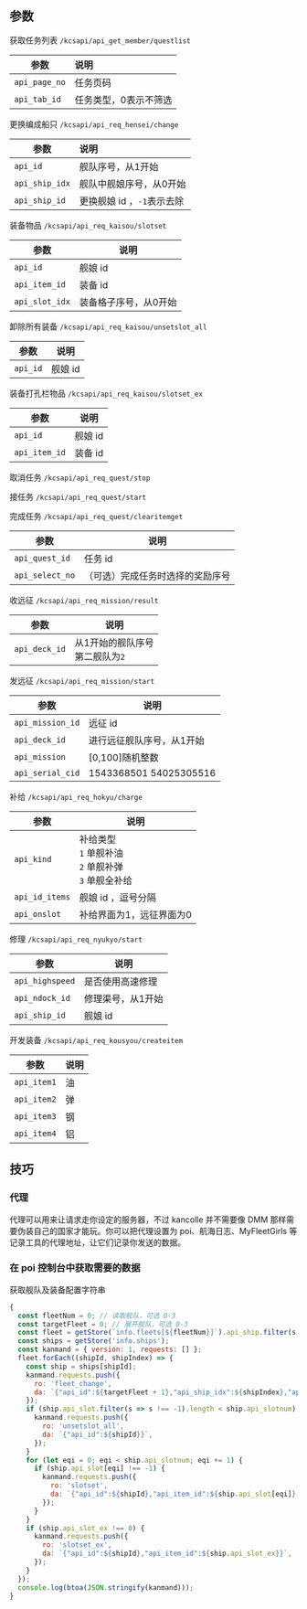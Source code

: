 ## 参数

获取任务列表 `/kcsapi/api_get_member/questlist`

| 参数          | 说明                  |
| ------------- | :-------------------- |
| `api_page_no` | 任务页码              |
| `api_tab_id`  | 任务类型，0表示不筛选 |

更换编成船只 `/kcsapi/api_req_hensei/change`

| 参数           | 说明                       |
| -------------- | :------------------------- |
| `api_id`       | 舰队序号，从1开始          |
| `api_ship_idx` | 舰队中舰娘序号，从0开始    |
| `api_ship_id`  | 更换舰娘 id ，`-1`表示去除 |

装备物品 `/kcsapi/api_req_kaisou/slotset`

| 参数           | 说明                  |
| -------------- | --------------------- |
| `api_id`       | 舰娘 id               |
| `api_item_id`  | 装备 id               |
| `api_slot_idx` | 装备格子序号，从0开始 |

卸除所有装备 `/kcsapi/api_req_kaisou/unsetslot_all`

| 参数     | 说明    |
| -------- | ------- |
| `api_id` | 舰娘 id |

装备打孔栏物品 `/kcsapi/api_req_kaisou/slotset_ex`

| 参数          | 说明    |
| ------------- | ------- |
| `api_id`      | 舰娘 id |
| `api_item_id` | 装备 id |

取消任务 `/kcsapi/api_req_quest/stop`

接任务 `/kcsapi/api_req_quest/start`

完成任务 `/kcsapi/api_req_quest/clearitemget`

| 参数            | 说明                             |
| --------------- | -------------------------------- |
| `api_quest_id`  | 任务 id                          |
| `api_select_no` | （可选）完成任务时选择的奖励序号 |

收远征 `/kcsapi/api_req_mission/result`

| 参数        | 说明                           |
| ----------- | ------------------------------ |
| `api_deck_id` | 从1开始的舰队序号<br>第二舰队为`2` |

发远征 `/kcsapi/api_req_mission/start`

| 参数             | 说明                      |
| ---------------- | ------------------------- |
| `api_mission_id` | 远征 id                   |
| `api_deck_id`    | 进行远征舰队序号，从1开始 |
| `api_mission`    | [0,100]随机整数           |
| `api_serial_cid` | 1543368501 54025305516    |

补给 `/kcsapi/api_req_hokyu/charge`

| 参数           | 说明                                                       |
| -------------- | ---------------------------------------------------------- |
| `api_kind`     | 补给类型<br>`1` 单舰补油<br>`2` 单舰补弹<br>`3` 单舰全补给 |
| `api_id_items` | 舰娘 id ，逗号分隔                                         |
| `api_onslot`   | 补给界面为1，远征界面为0                                   |

修理 `/kcsapi/api_req_nyukyo/start`

| 参数            | 说明              |
| --------------- | ----------------- |
| `api_highspeed` | 是否使用高速修理  |
| `api_ndock_id`  | 修理渠号，从1开始 |
| `api_ship_id`   | 舰娘 id           |

开发装备 `/kcsapi/api_req_kousyou/createitem`

| 参数        | 说明 |
| ----------- | ---- |
| `api_item1` | 油   |
| `api_item2` | 弹   |
| `api_item3` | 钢   |
| `api_item4` | 铝   |

## 技巧

### 代理

代理可以用来让请求走你设定的服务器，不过 kancolle 并不需要像 DMM 那样需要伪装自己的国家才能玩。你可以把代理设置为 poi、航海日志、MyFleetGirls 等记录工具的代理地址，让它们记录你发送的数据。

### 在 poi 控制台中获取需要的数据

获取舰队及装备配置字符串

```js
{
  const fleetNum = 0; // 读取舰队，可选 0-3
  const targetFleet = 0; // 展开舰队，可选 0-3
  const fleet = getStore(`info.fleets[${fleetNum}]`).api_ship.filter(s => s !== -1);
  const ships = getStore('info.ships');
  const kanmand = { version: 1, requests: [] };
  fleet.forEach((shipId, shipIndex) => {
    const ship = ships[shipId];
    kanmand.requests.push({
      ro: 'fleet_change',
      da: `{"api_id":${targetFleet + 1},"api_ship_idx":${shipIndex},"api_ship_id":${shipId}}`,
    });
    if (ship.api_slot.filter(s => s !== -1).length < ship.api_slotnum) {
      kanmand.requests.push({
        ro: 'unsetslot_all',
        da: `{"api_id":${shipId}}`,
      });
    }
    for (let eqi = 0; eqi < ship.api_slotnum; eqi += 1) {
      if (ship.api_slot[eqi] !== -1) {
        kanmand.requests.push({
          ro: 'slotset',
          da: `{"api_id":${shipId},"api_item_id":${ship.api_slot[eqi]},"api_slot_idx":${eqi}}`,
        });
      }
    }
    if (ship.api_slot_ex !== 0) {
      kanmand.requests.push({
        ro: 'slotset_ex',
        da: `{"api_id":${shipId},"api_item_id":${ship.api_slot_ex}}`,
      });
    }
  });
  console.log(btoa(JSON.stringify(kanmand)));
}
```

